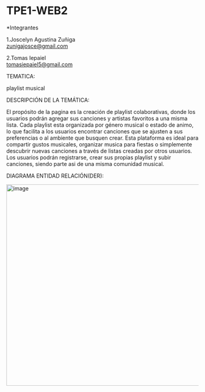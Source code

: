 # TPE1-WEB2

*Integrantes


1.Joscelyn Agustina Zuñiga  
zunigajosce@gmail.com

2.Tomas Iepaiel            
tomasiepaiel5@gmail.com


TEMATICA:

playlist musical

DESCRIPCIÓN DE LA TEMÁTICA:


El propósito de la pagina es la creación de playlist colaborativas, donde los usuarios podrán agregar sus canciones y artistas favoritos a una misma lista. Cada playlist esta organizada por género musical o estado de animo, lo que facilita a los usuarios encontrar canciones que se ajusten a sus preferencias o al ambiente que busquen crear.
Esta plataforma es ideal para compartir gustos musicales, organizar musica para fiestas o simplemente descubrir nuevas canciones a través de listas creadas por otros usuarios. Los usuarios podrán registrarse, crear sus propias playlist y subir canciones, siendo parte asi de una misma comunidad musical.



DIAGRAMA ENTIDAD RELACIÓN(DER):

<img width="629" height="526" alt="image" src="https://github.com/user-attachments/assets/730be552-a5f6-42e2-84de-8aac6ec0e6f6" />





